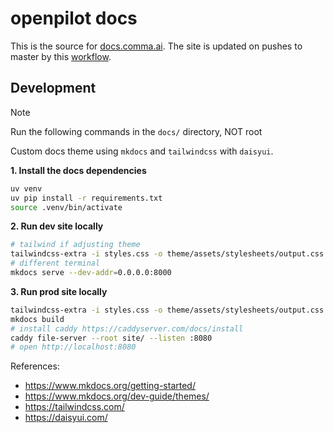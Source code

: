 # openpilot docs

This is the source for [docs.comma.ai](https://docs.comma.ai).
The site is updated on pushes to master by this [workflow](../.github/workflows/docs.yaml).

## Development

> [!NOTE]
> Run the following commands in the `docs/` directory, NOT root

Custom docs theme using `mkdocs` and `tailwindcss` with `daisyui`.

**1. Install the docs dependencies**
``` bash
uv venv
uv pip install -r requirements.txt
source .venv/bin/activate
```

**2. Run dev site locally**
``` bash
# tailwind if adjusting theme
tailwindcss-extra -i styles.css -o theme/assets/stylesheets/output.css --watch
# different terminal
mkdocs serve --dev-addr=0.0.0.0:8000
```

**3. Run prod site locally**
``` bash
tailwindcss-extra -i styles.css -o theme/assets/stylesheets/output.css --minify
mkdocs build
# install caddy https://caddyserver.com/docs/install
caddy file-server --root site/ --listen :8080
# open http://localhost:8080
```

References:
* https://www.mkdocs.org/getting-started/
* https://www.mkdocs.org/dev-guide/themes/
* https://tailwindcss.com/
* https://daisyui.com/
